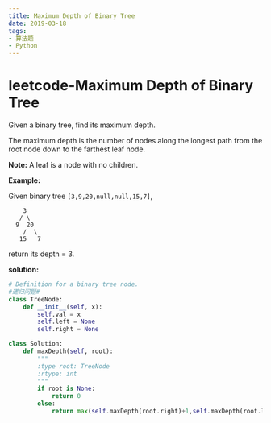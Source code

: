 ```yaml
---
title: Maximum Depth of Binary Tree
date: 2019-03-18
tags: 
- 算法题
- Python
---
```


# leetcode-Maximum Depth of Binary Tree

Given a binary tree, find its maximum depth.

The maximum depth is the number of nodes along the longest path from the root node down to the farthest leaf node.

**Note:** A leaf is a node with no children.

**Example:**

Given binary tree `[3,9,20,null,null,15,7]`,

```
    3
   / \
  9  20
    /  \
   15   7
```

return its depth = 3.

**solution:**

```python
# Definition for a binary tree node.
#递归问题#
class TreeNode:
    def __init__(self, x):
        self.val = x
        self.left = None
        self.right = None

class Solution:
    def maxDepth(self, root):
        """
        :type root: TreeNode
        :rtype: int
        """
        if root is None:
            return 0
        else:
            return max(self.maxDepth(root.right)+1,self.maxDepth(root.left)+1)
```



